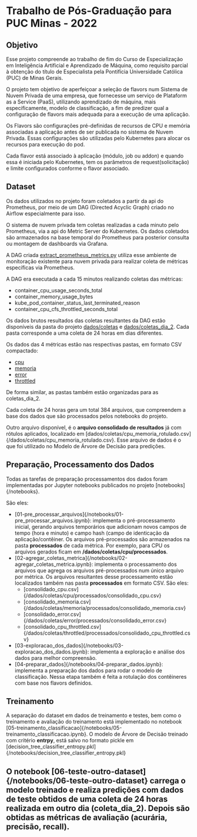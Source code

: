 # Trabalho de Pós-Graduação para PUC Minas - 2022

## Objetivo
Esse projeto compreende ao trabalho de fim do Curso de Especialização em Inteligência Artificial e Aprendizado de Máquina, como requisito parcial à obtenção do título de Especialista pela Pontifícia Universidade Católica (PUC) de Minas Gerais. 

O projeto tem objetivo de aperfeiçoar a seleção de flavors num Sistema de Nuvem Privada de uma empresa, que fornecesse um serviço de Plataform as a Service (PaaS), utilizando aprendizado de máquina, mais especificamente, modelo de classificação, a fim de predizer qual a configuração de flavors mais adequada para a execução de uma aplicação.

 Os Flavors são configurações pré-definidas de recursos de CPU e memória associadas a aplicação antes de ser publicada no sistema de Nuvem Privada. Essas configurações são utilizadas pelo Kubernetes para alocar os recursos para execução do pod.


Cada flavor está associado à aplicação (módulo, job ou addon) e quando essa é iniciada pelo Kubernetes, tem os parâmetros de request(solicitação) e limite configurados conforme o flavor associado.

## Dataset

Os dados utilizados no projeto foram coletados a partir da api do Prometheus, por meio de um DAG (Directed Acyclic Graph) criado no Airflow especialmente para isso. 

O sistema de nuvem privada tem coletas realizadas a cada minuto pelo Prometheus, via a api do Metric Server do Kubernetes. Os dados coletados são armazenados na base temporal do Prometheus para posterior consulta ou montagem de dashboards via Grafana.

A DAG criada [extract_prometheus_metrics.py](/script-extracao-airflow/extract_prometheus_metrics.py) utiliza esse ambiente de monitoração existente para nuvem privada para realizar coleta de métricas específicas via Prometheus.

A DAG era executada a cada 15 minutos realizando coletas das métricas: 
- container_cpu_usage_seconds_total
- container_memory_usage_bytes
- kube_pod_container_status_last_terminated_reason
- container_cpu_cfs_throttled_seconds_total

Os dados brutos resultados das coletas resultantes da DAG estão disponíveis da pasta do projeto [dados/coletas](/dados/coletas) e [dados/coletas_dia_2](/dados/coletas_dia_2). Cada pasta corresponde a uma coleta de 24 horas em dias diferentes.

Os dados das 4 métricas estão nas respectivas pastas, em formato CSV compactado:
- [cpu](/dados/coletas/cpu)
- [memoria](/dados/coletas/memoria)
- [error](/dados/coletas/error)
- [throttled](/dados/coletas/throttled)

De forma similar, as pastas também estão organizadas para as coletas_dia_2.

Cada coleta de 24 horas gera um total 384 arquivos, que compreendem a base dos dados que são processados pelos notebooks do projeto.

Outro arquivo disponível, é o **arquivo consolidado de resultados** já com rótulos aplicados, localizado em [dados/coletas/cpu_memoria_rotulado.csv]{/dados/coletas/cpu_memoria_rotulado.csv}. Esse arquivo de dados é o que foi utilizado no Modelo de Árvore de Decisão para predições.

## Preparação, Processamento dos Dados

Todas as tarefas de preparação processamentos dos dados foram implementadas por Jupyter notebooks publicados no projeto [notebooks]{/notebooks}.

São eles:
- [01-pre_processar_arquivos]{/notebooks/01-pre_processar_arquivos.ipynb}: implementa o pré-processamento inicial, gerando arquivos temporários que adicionam novos campos de tempo (hora e minuto) e campo hash (campo de identicação da aplicação/contêiner. Os arquivos pré-processados são armazenados na pasta **processados** de cada métrica. Por exemplo, para CPU os arquivos gerados ficam em **/dados/coletas/cpu/processados**.
- [02-agregar_coletas_metrica]{/notebooks/02-agregar_coletas_metrica.ipynb}: implementa o processamento dos arquivos que agrega os arquivos pré-processados num único arquivo por métrica. Os arquivos resultantes desse processamento estão localizados também nas pasta **processados** em formato CSV. São eles:
  - [consolidado_cpu.csv]{/dados/coletas/cpu/processados/consolidado_cpu.csv}
  - [consolidado_memoria.csv]{/dados/coletas/memoria/processados/consolidado_memoria.csv}
  - [consolidado_error.csv]{/dados/coletas/error/processados/consolidado_error.csv}
  - [consolidado_cpu_throttled.csv]{/dados/coletas/throttled/processados/consolidado_cpu_throttled.csv}
- [03-exploracao_dos_dados]{/notebooks/03-exploracao_dos_dados.ipynb}: implementa a exploração e análise dos dados para melhor compreensão.
- [04-preparar_dados]{/notebooks/04-preparar_dados.ipynb}: implementa a preparação dos dados para rodar o modelo de classificação. Nessa etapa também é feita a rotulação dos contêineres com base nos flavors definidos.

## Treinamento

A separação do dataset em dados de treinamento e testes, bem como o treinamento e avaliação do treinamento está implementado no notebook
[05-treinamento_classificacao]{/notebooks/05-treinamento_classificacao.ipynb}.
O modelo de Árvore de Decisão treinado com critério **entrpy**, está salvo no formato pickle em [decision_tree_classifier_entropy.pkl]{/notebooks/decision_tree_classifier_entropy.pkl}

O notebook [06-teste-outro-dataset]{/notebooks/06-teste-outro-dataset} carrega o modelo treinado e realiza predições com dados de teste obtidos de uma coleta de 24 horas realizada em outro dia (coleta_dia_2). Depois são obtidas as métricas de avaliação (acurária, precisão, recall).
- 

